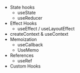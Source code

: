- State hooks
  - useState
  - useReducer
- Effect Hooks
  - useEffect / useLayoutEffect
- createContext & useContext
- Memoization
  - useCallback
  - UseMemo
- References
  - useRef
- Custom Hooks
